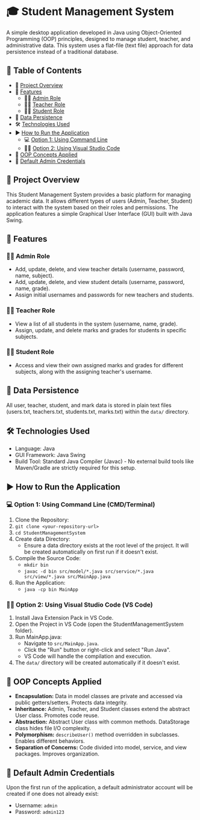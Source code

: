 
# 🎓 Student Management System

A simple desktop application developed in Java using Object-Oriented Programming (OOP) principles, designed to manage student, teacher, and administrative data. This system uses a flat-file (text file) approach for data persistence instead of a traditional database.

## 📑 Table of Contents
- 📘 [Project Overview](#-project-overview)
- 🚀 [Features](#-features)
  - 👨‍💼 [Admin Role](#-admin-role)
  - 👨‍🏫 [Teacher Role](#-teacher-role)
  - 👨‍🎓 [Student Role](#-student-role)
- 💾 [Data Persistence](#-data-persistence)
- 🛠️ [Technologies Used](#-technologies-used)
- ▶️ [How to Run the Application](#-how-to-run-the-application)
  - 💻 [Option 1: Using Command Line](#-option-1-using-command-line-cmdterminal)
  - 🧑‍💻 [Option 2: Using Visual Studio Code](#-option-2-using-visual-studio-code-vs-code)
- 🧠 [OOP Concepts Applied](#-oop-concepts-applied)
- 🔐 [Default Admin Credentials](#-default-admin-credentials)

## 📘 Project Overview

This Student Management System provides a basic platform for managing academic data. It allows different types of users (Admin, Teacher, Student) to interact with the system based on their roles and permissions. The application features a simple Graphical User Interface (GUI) built with Java Swing.

## 🚀 Features

### 👨‍💼 Admin Role
- Add, update, delete, and view teacher details (username, password, name, subject).
- Add, update, delete, and view student details (username, password, name, grade).
- Assign initial usernames and passwords for new teachers and students.

### 👨‍🏫 Teacher Role
- View a list of all students in the system (username, name, grade).
- Assign, update, and delete marks and grades for students in specific subjects.

### 👨‍🎓 Student Role
- Access and view their own assigned marks and grades for different subjects, along with the assigning teacher's username.

## 💾 Data Persistence

All user, teacher, student, and mark data is stored in plain text files (users.txt, teachers.txt, students.txt, marks.txt) within the `data/` directory.

## 🛠️ Technologies Used

- Language: Java  
- GUI Framework: Java Swing  
- Build Tool: Standard Java Compiler (Javac) - No external build tools like Maven/Gradle are strictly required for this setup.

## ▶️ How to Run the Application

### 💻 Option 1: Using Command Line (CMD/Terminal)

1. Clone the Repository:  
2. `git clone <your-repository-url>`  
3. `cd StudentManagementSystem`  
4. Create data Directory:  
   - Ensure a data directory exists at the root level of the project. It will be created automatically on first run if it doesn't exist.
5. Compile the Source Code:  
   - `mkdir bin`  
   - `javac -d bin src/model/*.java src/service/*.java src/view/*.java src/MainApp.java`
6. Run the Application:  
   - `java -cp bin MainApp`

### 🧑‍💻 Option 2: Using Visual Studio Code (VS Code)

1. Install Java Extension Pack in VS Code.
2. Open the Project in VS Code (open the StudentManagementSystem folder).
3. Run MainApp.java:  
   - Navigate to `src/MainApp.java`.  
   - Click the "Run" button or right-click and select "Run Java".  
   - VS Code will handle the compilation and execution.
4. The `data/` directory will be created automatically if it doesn't exist.

## 🧠 OOP Concepts Applied

- **Encapsulation:** Data in model classes are private and accessed via public getters/setters. Protects data integrity.  
- **Inheritance:** Admin, Teacher, and Student classes extend the abstract User class. Promotes code reuse.  
- **Abstraction:** Abstract User class with common methods. DataStorage class hides file I/O complexity.  
- **Polymorphism:** `describeUser()` method overridden in subclasses. Enables different behaviors.  
- **Separation of Concerns:** Code divided into model, service, and view packages. Improves organization.

## 🔐 Default Admin Credentials

Upon the first run of the application, a default administrator account will be created if one does not already exist:

- Username: `admin`  
- Password: `admin123`
